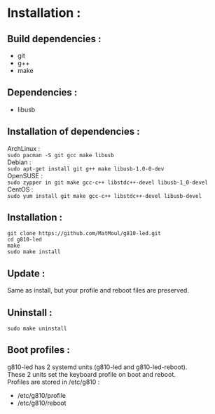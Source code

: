 # Installation :</br>

## Build dependencies :</br>
* git
* g++
* make

## Dependencies :</br>
* libusb

## Installation of dependencies :</br>
ArchLinux :</br>
`sudo pacman -S git gcc make libusb`</br>
Debian :</br>
`sudo apt-get install git g++ make libusb-1.0-0-dev`</br>
OpenSUSE :</br>
`sudo zypper in git make gcc-c++ libstdc++-devel libusb-1_0-devel`</br>
CentOS :</br>
`sudo yum install git make gcc-c++ libstdc++-devel libusb-devel`</br>

## Installation :</br>
`git clone https://github.com/MatMoul/g810-led.git`</br>
`cd g810-led`</br>
`make`</br>
`sudo make install`</br>

## Update :</br>
Same as install, but your profile and reboot files are preserved.</br>

## Uninstall :</br>
`sudo make uninstall`</br>

## Boot profiles :</br>
g810-led has 2 systemd units (g810-led and g810-led-reboot).</br>
These 2 units set the keyboard profile on boot and reboot.</br>
Profiles are stored in /etc/g810 :</br>
* /etc/g810/profile
* /etc/g810/reboot
